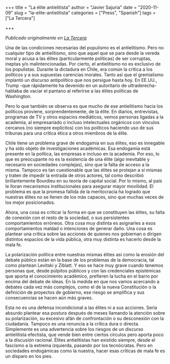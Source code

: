 +++
title = "La élite antielitista"
author = "Javier Sajuria"
date = "2020-11-09"
slug = "la-elite-antielitista"
categories = ["Press", "Spanish"]
tags = ["La Tercera"]

+++

*Publicado originalmente en [La Tercera](https://www.latercera.com/opinion/noticia/la-elite-antielitista/JUEUIJ5JNVCNJNTLHVHIU5QINI/)*

Una de las condiciones necesarias del populismo es el antielitismo. Pero no cualquier tipo de antielitismo, sino que aquel que se para desde la vereda moral y acusa a las élites (particularmente políticas) de ser corruptas, ineptas y/o malintencionadas. Por cierto, el antielitismo no es exclusivo de los populistas. Durante la dictadura en Chile, era común la crítica a los políticos y a sus supuestas carencias morales. Tanto así que el gremialismo implantó un discurso antipolítico que nos persigue hasta hoy. En EE.UU., Trump -que rápidamente ha devenido en un autoritario de ultraderecha- hablaba de vaciar el pantano al referirse a las élites políticas de Washington.

Pero lo que también se observa es que mucho de ese antielitismo hacia los políticos proviene, sorprendentemente, de la élite. En diarios, entrevistas, programas de TV y otros espacios mediáticos, vemos personas ligadas a la academia, al empresariado o incluso intelectuales orgánicos con vínculos cercanos (no siempre explícitos) con los políticos haciendo uso de sus tribunas para una crítica ética a otros miembros de la élite.

Chile tiene un problema grave de endogamia en sus élites, eso es innegable y ha sido objeto de investigaciones académicas. Esa endogamia está presente en la política, las empresas e incluso en la academia. Por eso, lo que es preocupante no es la existencia de una élite (algo inevitable y necesario en sociedades complejas), sino que la falta de acceso a la misma. Tampoco es tan cuestionable que las élites se protejan a sí mismas y traten de impedir la entrada de otros actores, tal como describió brillantemente Bourdieu en su teoría de capital social. Por lo mismo, al país le lloran mecanismos institucionales para asegurar mayor movilidad. El problema es que la promesa fallida de la meritocracia ha logrado que nuestras élites no se llenen de los más capaces, sino que muchas veces de los mejor posicionados.

Ahora, una cosa es criticar la forma en que se constituyen las élites, su falta de conexión con el resto de la sociedad, o sus persistentes comportamientos erróneos. Otra cosa muy distinta es asignarles a esos comportamientos maldad o intenciones de generar daño. Una cosa es plantear una crítica sobre las acciones de quienes nos gobiernan o dirigen distintos espacios de la vida pública, otra muy distinta es hacerlo desde la mala fe.

La polarización política entre nuestras mismas élites así como la erosión del debate público están en la base de los problemas de la democracia, tal como plantean Levitski y Ziblatt. Y eso se hace muy grave cuando tenemos personas que, desde púlpitos públicos y con las credenciales epistémicas que aporta el conocimiento académico, prefieren la lucha en el barro por encima del debate de ideas. En la medida en que nos vamos acercando a debates cada vez más complejos, como el de la nueva Constitución o la definición de proyectos de gobierno, ese riesgo se amplifica y sus consecuencias se hacen aún más graves.

Esta no es una defensa incondicional a las élites ni a sus acciones. Sería absurdo plantear esa postura después de meses llamando la atención sobre su polarización, su excesivo afán de confrontación o su desconexión con la ciudadanía. Tampoco es una renuncia a la crítica dura o directa. Simplemente es una advertencia sobre los riesgos de un discurso antielitista efectista, que vende bien entre ciertos círculos pero aporta poco a la discusión racional. Élites antielitistas han existido siempre, desde el fascismo a la extrema izquierda, pasando por los tecnócratas. Pero en sociedades endogámicas como la nuestra, hacer esas críticas de mala fe es un disparo en los pies.

